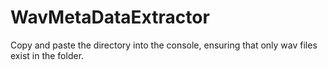 # WavMetaDataExtractor
 
Copy and paste the directory into the console, ensuring that only wav files exist in the folder.
